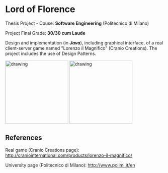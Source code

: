 # Lord of Florence

Thesis Project - Couse: <b>Software Engineering</b> (Politecnico di Milano)

Project Final Grade: <b>30/30 cum Laude</b>

Design and implementation (in <i><b>Java</b></i>), including graphical interface, of a real client-server game named "Lorenzo il Magnifico" (Cranio Creations). The project includes the use of Design Patterns.

<img src="https://www.goblins.net/files/styles/inline_full/public/images/review/lorenzo-magnifico.jpg?itok=Gee6EJp-" alt="drawing" width="200"/>   <img src="https://www.strategia2.it/wp-content/uploads/lorenzo_il_magnifico_retro_del_gioco-1.jpg" alt="drawing" width="200"/>

## References

Real game (Cranio Creations page): http://craniointernational.com/products/lorenzo-il-magnifico/

University page (Politecnico di Milano): http://www.polimi.it/en
